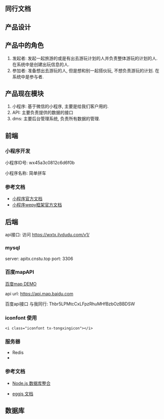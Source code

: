 ## 同行文档



## 产品设计



## 产品中的角色

1. 发起者: 发起一起旅游的或是有出去游玩计划的人并负责整体游玩的计划的人. 在系统中是创建出玩信息的人.
2. 参加者: 准备想出去游玩的人, 但是想和别一起搭伙玩, 不想负责游玩的计划. 在系统中是参与者.


## 产品现在模块

1. 小程序: 基于微信的小程序, 主要是给我们客户用的.
2. API: 主要负责提供的数据的接口
3. dms: 主要后台管理系统, 负责所有数据的管理.


## 前端

### 小程序开发

小程序ID号: wx45a3c0812c6d6f0b

小程序名称: 简单拼车



### 参考文档

* [小程序官方文档](https://developers.weixin.qq.com/miniprogram/dev/index.html?t=2018413)
* [小程序wepy框架官方文档](https://tencent.github.io/wepy/)



## 后端

api接口: 访问 https://wxtx.ilvdudu.com/v1/


### mysql

server: apitx.cnstu.top  port: 3306


### 百度mapAPI


[百度map DEMO](https://lbsyun.baidu.com/index.php?title=wxjsapi/guide/helloworld)

api url: https://api.map.baidu.com

百度api接口 与我同行:   Thbr5LPMtcCxLFpzRhuMHfBzbOzBBDSW



### iconfont 使用
```
<i class="iconfont tx-tongxingicon"></i>
```

### 服务器

* Redis
* 


### 参考文档

* [Node.js 数据库整合](http://www.camintejs.com/)

* [eggjs 文档](https://eggjs.org/)



## 数据库

